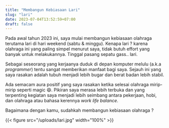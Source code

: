 ```yaml
---
title: "Membangun Kebiasaan Lari"
slug: "lari"
date: 2023-07-04T13:52:59+07:00
draft: false
---
```


Pada awal tahun 2023 ini, saya mulai membangun kebiasaan olahraga terutama lari di hari weekend (sabtu & minggu). Kenapa lari ? karena olahraga ini yang paling simpel menurut saya, tidak butuh effort yang banyak untuk melakukannya. Tinggal pasang sepatu gass.. lari.

Sebagai seseorang yang kerjaanya duduk di depan komputer melulu (a.k.a _programmer_) tentu sangat memberikan manfaat bagi saya. Sejauh ini yang saya rasakan adalah tubuh menjadi lebih bugar dan berat badan lebih stabil.

Ada semacam aura positif yang saya rasakan ketika selesai olahraga mirip-mirip seperti magic 😄. Pikiran saya merasa lebih terbuka dan yang terpenting kegiatan saya menjadi lebih seimbang antara pekerjaan, hobi, dan olahraga atau bahasa kerennya _work life balance_.

Bagaimana dengan kamu, sudahkah membangun kebiasaan olahraga ?

{{< figure src="/uploads/lari.jpg" width="100%" >}}
